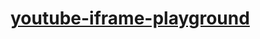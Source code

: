 [youtube-iframe-playground](https://dirkarnez.github.io/youtube-iframe-playground)
==================================================================================

